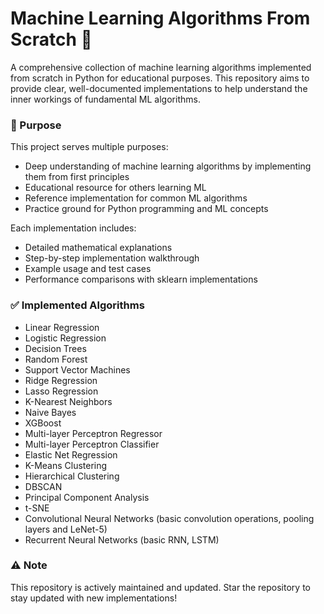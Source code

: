 # **Machine Learning Algorithms From Scratch** 🤖

A comprehensive collection of machine learning algorithms implemented from scratch in Python for educational purposes. This repository aims to provide clear, well-documented implementations to help understand the inner workings of fundamental ML algorithms.

### 🎯 Purpose

This project serves multiple purposes:


- Deep understanding of machine learning algorithms by implementing them from first principles
- Educational resource for others learning ML
- Reference implementation for common ML algorithms
- Practice ground for Python programming and ML concepts


Each implementation includes:

- Detailed mathematical explanations
- Step-by-step implementation walkthrough
- Example usage and test cases
- Performance comparisons with sklearn implementations


### ✅ Implemented Algorithms

- Linear Regression
- Logistic Regression
- Decision Trees
- Random Forest
- Support Vector Machines
- Ridge Regression
- Lasso Regression
- K-Nearest Neighbors
- Naive Bayes
- XGBoost
- Multi-layer Perceptron Regressor
- Multi-layer Perceptron Classifier
- Elastic Net Regression
- K-Means Clustering
- Hierarchical Clustering
- DBSCAN
- Principal Component Analysis
- t-SNE
- Convolutional Neural Networks (basic convolution operations, pooling layers and LeNet-5)
- Recurrent Neural Networks (basic RNN, LSTM)


### ⚠️ Note

This repository is actively maintained and updated. Star the repository to stay updated with new implementations!
